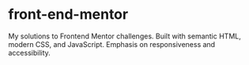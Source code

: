 # front-end-mentor
My solutions to Frontend Mentor challenges. Built with semantic HTML, modern CSS, and JavaScript. Emphasis on responsiveness and accessibility.
